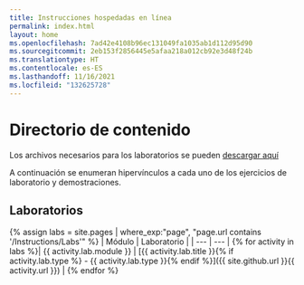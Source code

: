 ```yaml
---
title: Instrucciones hospedadas en línea
permalink: index.html
layout: home
ms.openlocfilehash: 7ad42e4108b96ec131049fa1035ab1d112d95d90
ms.sourcegitcommit: 2eb153f2856445e5afaa218a012cb92e3d48f24b
ms.translationtype: HT
ms.contentlocale: es-ES
ms.lasthandoff: 11/16/2021
ms.locfileid: "132625728"
---
```

# <a name="content-directory"></a>Directorio de contenido

Los archivos necesarios para los laboratorios se pueden [descargar aquí](https://github.com/MicrosoftLearning/AZ500-AzureSecurityTechnologies/archive/master.zip)

A continuación se enumeran hipervínculos a cada uno de los ejercicios de laboratorio y demostraciones.

## <a name="labs"></a>Laboratorios

{% assign labs = site.pages | where_exp:"page", "page.url contains '/Instructions/Labs'" %}
| Módulo | Laboratorio |
| --- | --- | 
{% for activity in labs  %}| {{ activity.lab.module }} | [{{ activity.lab.title }}{% if activity.lab.type %} - {{ activity.lab.type }}{% endif %}]({{ site.github.url }}{{ activity.url }}) |
{% endfor %}
